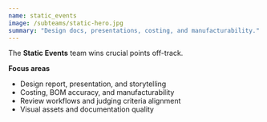 ```yaml
---
name: static_events
image: /subteams/static-hero.jpg
summary: "Design docs, presentations, costing, and manufacturability."
---
```


The **Static Events** team wins crucial points off-track.

**Focus areas**

- Design report, presentation, and storytelling
- Costing, BOM accuracy, and manufacturability
- Review workflows and judging criteria alignment
- Visual assets and documentation quality
